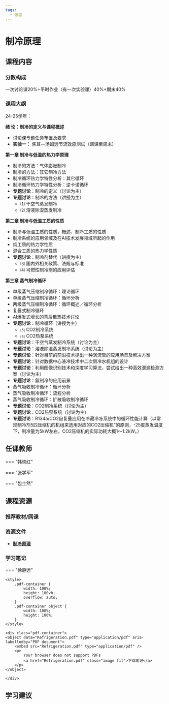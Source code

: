 ```yaml
---
tags:
  - 低温
---
```


# 制冷原理

## 课程内容

### 分数构成

一次讨论课20%+平时作业（有一次实验课）40%+期末40%

### 课程大纲

24-25学年：

**绪 论：制冷的定义与课程概述**

- 讨论课专题任务布置及要求
- **实验一：** 焦耳—汤姆逊节流效应测试（调课至周末）

**第一章 制冷与低温的热力学原理**                   

- 制冷的方法：气体膨胀制冷
- 制冷的方法：其它制冷方法
- 制冷循环热力学特性分析：其它循环
- 制冷循环热力学特性分析：逆卡诺循环
- **专题讨论**：制冷的定义（讨论为主）
- **专题讨论**：制冷的方法（讲授为主）
  - ⑴	干空气蒸发制冷
  - ⑵	溶液除湿蒸发制冷

**第二章 制冷与低温工质的性质**

- 制冷与低温工质的性质，概述、制冷工质的性质   
- 制冷系统的应用领域及在AI技术发展领域所起的作用                   
- 纯工质的热力学性质
- 混合工质的热力学性质
- **专题讨论**：制冷剂替代（讲授为主）
  - ⑶	国内外相关政策、法规与标准
  - ⑷	可燃性制冷剂的应用评估

**第三章  蒸气制冷循环**                   

- 单级蒸气压缩制冷循环：理论循环
- 单级蒸气压缩制冷循环：循环分析
- 两级蒸气压缩制冷循环：循环概述／循环分析
- 复叠式制冷循环
- AI爆发式增长的背后散热技术讨论        
- **专题讨论**：制冷循环（讲授为主）
  - ⑸	CO2制冷系统
  - ⑹	CO2热泵系统
- **专题讨论**：干空气蒸发制冷系统（讨论为主）
- **专题讨论**：溶液除湿蒸发制冷系统（讨论为主）
- **专题讨论**：针对目前的前沿技术提出一种涡流管的应用场景及解决方案
- **专题讨论**：针对数据中心液冷技术中二次侧冷水机组的设计
- **专题讨论**：利用图像识别技术和深度学习算法，尝试给出一种高效泄漏检测方案（讨论为主）
- **专题讨论**：氨制冷的应用前景
- 蒸气吸收制冷循环：循环分析
- 蒸气吸收制冷循环：流程分析
- 蒸气吸收制冷循环：扩散吸收制冷循环
- **专题讨论**：CO2制冷系统（讨论为主）
- **专题讨论**：CO2热泵系统（讨论为主）
- **专题讨论**：R134a/CO2自复叠应用在冷藏冷冻系统中的循环性能计算（以常规制冷剂5匹压缩机的机组来选用对应的CO2压缩机”的原则，-25度蒸发温度下，制冷量为5kW左右，CO2压缩机的实际功耗大概1～1.2kW。）


## 任课教师

=== "韩晓红"

=== "张学军"

=== "包士然"

## 课程资源

### 推荐教材/网课

### 资源文件

- [**制冷原理**](https://pan.baidu.com/s/10KZvU5l2cFvYcv6TBh939A?pwd=3hqw)

### 学习笔记

=== "徐静远"

    <style>
        .pdf-container {
            width: 100%;
            height: 100vh;
            overflow: auto;
        }
        .pdf-container object {
            width: 100%;
            height: 100%;
        }
    </style>

    <div class="pdf-container">
    <object data="Refrigeration.pdf" type="application/pdf" aria-labelledby="PDF document">
        <embed src="Refrigeration.pdf" type="application/pdf" />
        <p>
            Your browser does not support PDFs
            <a href="Refrigeration.pdf" class="image fit">下载笔记</a>
        </p>
    </object>

    </div>


## 学习建议







